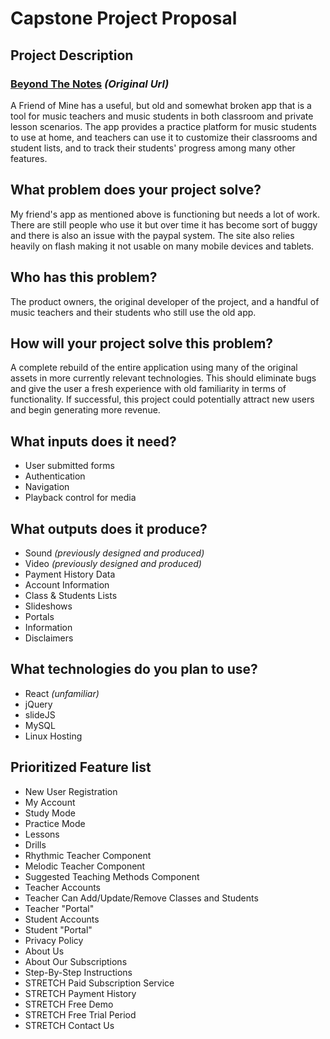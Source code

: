 # Capstone Project Proposal

## Project Description
### [Beyond The Notes](http://beyondthenotes.net/index.php) *(Original Url)*

A Friend of Mine has a useful, but old and somewhat broken app that is a tool for music teachers and music students in both classroom and private lesson scenarios. The app provides a practice platform for music students to use at home, and teachers can use it to customize their classrooms and student lists, and to track their students' progress among many other features.

## What problem does your project solve?

My friend's app as mentioned above is functioning but needs a lot of work. There are still people who use it but over time it has become sort of buggy and there is also an issue with the paypal system. The site also relies heavily on flash making it not usable on many mobile devices and tablets. 

## Who has this problem?
The product owners, the original developer of the project, and a handful of music teachers and their students who still use the old app.

## How will your project solve this problem?
A complete rebuild of the entire application using many of the original assets in more currently relevant technologies. This should eliminate bugs and give the user a fresh experience with old familiarity in terms of functionality. If successful, this project could potentially attract new users and begin generating more revenue.

## What inputs does it need?
* User submitted forms
* Authentication
* Navigation
* Playback control for media


## What outputs does it produce?
* Sound *(previously designed and produced)*
* Video *(previously designed and produced)*
* Payment History Data
* Account Information
* Class & Students Lists
* Slideshows
* Portals
* Information
* Disclaimers

## What technologies do you plan to use?
* React *(unfamiliar)*
* jQuery
* slideJS
* MySQL
* Linux Hosting

## Prioritized Feature list
* New User Registration
* My Account
* Study Mode
* Practice Mode
* Lessons
* Drills
* Rhythmic Teacher Component
* Melodic Teacher Component
* Suggested Teaching Methods Component
* Teacher Accounts
* Teacher Can Add/Update/Remove Classes and Students
* Teacher "Portal"
* Student Accounts
* Student "Portal"
* Privacy Policy
* About Us
* About Our Subscriptions
* Step-By-Step Instructions
* STRETCH Paid Subscription Service
* STRETCH Payment History
* STRETCH Free Demo
* STRETCH Free Trial Period
* STRETCH Contact Us
